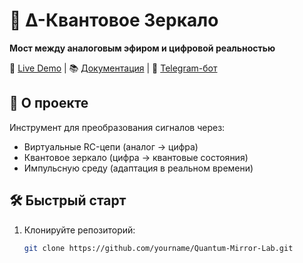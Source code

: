 # 🌌 Δ-Квантовое Зеркало  
**Мост между аналоговым эфиром и цифровой реальностью**  

🚀 [Live Demo](https://your-replit-link.repl.co) | 📚 [Документация](docs/) | 💬 [Telegram-бот](https://t.me/your_bot)  

## 🔮 О проекте  
Инструмент для преобразования сигналов через:  
- Виртуальные RC-цепи (аналог → цифра)  
- Квантовое зеркало (цифра → квантовые состояния)  
- Импульсную среду (адаптация в реальном времени)  

## 🛠️ Быстрый старт  
1. Клонируйте репозиторий:  
   ```bash
   git clone https://github.com/yourname/Quantum-Mirror-Lab.git
